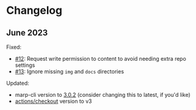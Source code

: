 # Changelog

## June 2023

Fixed:
* [#12](https://github.com/ralexander-phi/marp-to-pages/issues/12): Request write permission to content to avoid needing extra repo settings
* [#13](https://github.com/ralexander-phi/marp-to-pages/issues/13): Ignore missing `img` and `docs` directories

Updated:
* marp-cli version to [3.0.2](https://github.com/marp-team/marp-cli/releases/tag/v3.0.2) (consider changing this to latest, if you'd like)
* [actions/checkout](https://github.com/actions/checkout) version to v3

 
